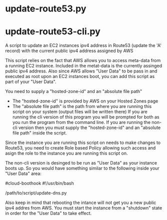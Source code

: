 # update-route53.py
# update-route53-cli.py

A script to update an EC2 instances ipv4 address in Route53 (update the 'A' record) with the current public ipv4 address assigned by AWS

This script relies on the fact that AWS allows you to access meta-data from a running EC2 instance. Included in the metat-data is the currently assinged public ipv4 address. Also since AWS allows "User Data" to be pass in and executed as root upon an EC2 instances boot, you can add this script as part of your "User Data".

You need to supply a "hosted-zone-id" and an "absolute file path"
  - The "hosted-zone-id" is provided by AWS on your Hosted Zones page
  - The "absolute file path" is the path from where you are running this script on your system (output files will be written there)
If you are running the cli version of this program you will be prompted for both as you run the program from the command line.
If you are running the non-cli version then you must supply the "hosted-zone-id" and an "absolute file path" inside the script.

Since the instance you are running this script on needs to make changes to Route53, you need to create Role based Policy allowing such
access and asign the role to the instance you are running this script on.

The non-cli version is desinged to be run as "User Data" as your instance boots up. So you would have something similar to the following
inside your "User Data" area:
  
  #cloud-boothook
  #!/usr/bin/bash

  /path/to/script/update-dns.py
  
Also keep in mind that rebooting the intance will not get you a new public ipv4 addres from AWS. You must start the instance from a "shutdown" state in order for the "User Data" to take effect.
